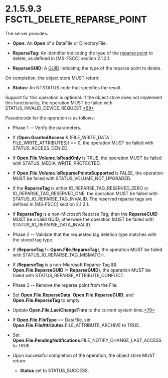<html dir="LTR" xmlns:mshelp="http://msdn.microsoft.com/mshelp" xmlns:ddue="http://ddue.schemas.microsoft.com/authoring/2003/5" xmlns:xlink="http://www.w3.org/1999/xlink" xmlns:tool="http://www.microsoft.com/tooltip">
    <head>
        <meta http-equiv="Content-Type" content="text/html; CHARSET=utf-8"></meta>
        <meta name="save" content="history"></meta>
        <title>2.1.5.9.3 FSCTL_DELETE_REPARSE_POINT</title>
        <xml>
            <mshelp:toctitle title="2.1.5.9.3 FSCTL_DELETE_REPARSE_POINT"></mshelp:toctitle>
            <mshelp:rltitle title="[MS-FSA]: FSCTL_DELETE_REPARSE_POINT"></mshelp:rltitle>
            <mshelp:keyword index="A" term="0b7952d6-9588-4c9c-bbb7-4875014a0fac"></mshelp:keyword>
            <mshelp:attr name="DCSext.ContentType" value="open specification"></mshelp:attr>
            <mshelp:attr name="AssetID" value="0b7952d6-9588-4c9c-bbb7-4875014a0fac"></mshelp:attr>
            <mshelp:attr name="TopicType" value="kbRef"></mshelp:attr>
            <mshelp:attr name="DCSext.Title" value="[MS-FSA]: FSCTL_DELETE_REPARSE_POINT" />
        </xml>
    </head>
    <body>
        <div id="header">
            <h1 class="heading">2.1.5.9.3 FSCTL_DELETE_REPARSE_POINT</h1>
        </div>
        <div id="mainSection">
            <div id="mainBody">
                <div id="allHistory" class="saveHistory"></div>
                <div id="sectionSection0" class="section" name="collapseableSection">
                    

<p>The server provides:</p>

<ul><li><p><span><span> 
</span></span><b>Open:</b> An <b>Open</b> of a DataFile or DirectoryFile.</p>

</li><li><p><span><span> 
</span></span><b>ReparseTag:</b> An identifier indicating the type of the <a href="682f0f59-385c-4351-b81a-3b234f53db03.html#gt_4fed0b53-5fc8-4818-886f-93d87f3035e1">reparse point</a> to delete, as
defined in <mshelp:link keywords="efbfe127-73ad-4140-9967-ec6500e66d5e" tabindex="0">[MS-FSCC]</mshelp:link>
section <mshelp:link keywords="c8e77b37-3909-4fe6-a4ea-2b9d423b1ee4" tabindex="0">2.1.2.1</mshelp:link>.</p>

</li><li><p><span><span> 
</span></span><b>ReparseGUID:</b> A <a href="682f0f59-385c-4351-b81a-3b234f53db03.html#gt_f49694cc-c350-462d-ab8e-816f0103c6c1">GUID</a> indicating the type of
the reparse point to delete.</p>

</li></ul><p>On completion, the object store MUST return:</p>

<ul><li><p><span><span> 
</span></span><b>Status:</b> An NTSTATUS code that specifies the result.</p>

</li></ul><p>Support for this operation is optional. If the object store
does not implement this functionality, the operation MUST be failed with
STATUS_INVALID_DEVICE_REQUEST.<a id="Appendix_A_Target_69"></a><a href="4e3695bd-7574-4f24-a223-b4679c065b63.html#Appendix_A_69" aria-label="Product behavior note 69">&lt;69&gt;</a></p>

<p>Pseudocode for the operation is as follows:</p>

<ul><li><p><span><span> 
</span></span>Phase 1 -- Verify the parameters.</p>

</li><li><p><span><span> 
</span></span>If (<b>Open.GrantedAccess</b> &amp; (FILE_WRITE_DATA |
FILE_WRITE_ATTRIBUTES)) == 0, the operation MUST be failed with
STATUS_ACCESS_DENIED.</p>

</li><li><p><span><span> 
</span></span>If <b>Open.File.Volume.IsReadOnly</b> is TRUE, the operation MUST
be failed with STATUS_MEDIA_WRITE_PROTECTED.</p>

</li><li><p><span><span> 
</span></span>If <b>Open.File.Volume.IsReparsePointsSupported</b> is FALSE, the
operation MUST be failed with STATUS_VOLUME_NOT_UPGRADED.</p>

</li><li><p><span><span> 
</span></span>If the <b>ReparseTag</b> is either IO_REPARSE_TAG_RESERVED_ZERO
or IO_REPARSE_TAG_RESERVED_ONE, the operation MUST be failed with
STATUS_IO_REPARSE_TAG_INVALID. The reserved reparse tags are defined in
[MS-FSCC] section 2.1.2.1.</p>

</li><li><p><span><span> 
</span></span>If <b>ReparseTag</b> is a non-Microsoft Reparse Tag, then the <b>ReparseGUID</b>
MUST be a valid GUID; otherwise the operation MUST be failed with
STATUS_IO_REPARSE_DATA_INVALID.</p>

</li><li><p><span><span> 
</span></span>Phase 2 -- Validate that the requested tag deletion type matches
with the stored tag type.</p>

</li><li><p><span><span> 
</span></span>If (<b>ReparseTag</b> != <b>Open.File.ReparseTag</b>), the
operation MUST be failed with STATUS_IO_REPARSE_TAG_MISMATCH.</p>

</li><li><p><span><span> 
</span></span>If (<b>ReparseTag</b> is a non-Microsoft Reparse Tag &amp;&amp; <b>Open.File.ReparseGUID</b>
!= <b>ReparseGUID</b>), the operation MUST be failed with
STATUS_REPARSE_ATTRIBUTE_CONFLICT.</p>

</li><li><p><span><span> 
</span></span>Phase 3 -- Remove the reparse point from the File.</p>

</li><li><p><span><span> 
</span></span>Set <b>Open.File.ReparseData</b>, <b>Open.File.ReparseGUID</b>,
and <b>Open.File.ReparseTag</b> to empty.</p>

</li><li><p><span><span> 
</span></span>Update <b>Open.File.LastChangeTime</b> to the current system
time.<a id="Appendix_A_Target_70"></a><a href="4e3695bd-7574-4f24-a223-b4679c065b63.html#Appendix_A_70" aria-label="Product behavior note 70">&lt;70&gt;</a></p>

</li><li><p><span><span> 
</span></span>If <b>Open.File.FileType</b> == DataFile, set <b>Open.File.FileAttributes</b>.FILE_ATTRIBUTE_ARCHIVE
to TRUE.</p>

</li><li><p><span><span> 
</span></span>Set <b>Open.File.PendingNotifications</b>.FILE_NOTIFY_CHANGE_LAST_ACCESS
to TRUE.</p>

</li><li><p><span><span> 
</span></span>Upon successful completion of the operation, the object store
MUST return:</p>

<ul><li><p><span><span>  </span></span><b>Status</b>
set to STATUS_SUCCESS.</p>

</li></ul></li></ul>
                </div>
            </div>
        </div>
    </body>
</html>